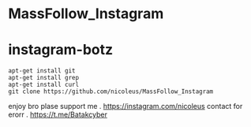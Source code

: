 # MassFollow_Instagram
# instagram-botz
```
apt-get install git
apt-get install grep
apt-get install curl
git clone https://github.com/nicoleus/MassFollow_Instagram
```
enjoy bro plase support me .
https://instagram.com/nicoleus
contact for erorr .
https://t.me/Batakcyber
